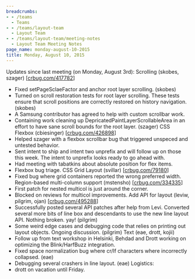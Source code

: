 ```yaml
---
breadcrumbs:
- - /teams
  - Teams
- - /teams/layout-team
  - Layout Team
- - /teams/layout-team/meeting-notes
  - Layout Team Meeting Notes
page_name: monday-august-10-2015
title: Monday, August 10, 2015
---
```


Updates since last meeting (on Monday, August 3rd):
Scrolling (skobes, szager) \[[crbug.com/417782](http://crbug.com/417782)\]
- Fixed setPageSclaeFactor and anchor root layer scrolling. (skobes)
- Turned on scroll restoration tests for root layer scrolling. These
tests ensure that scroll positions are correctly restored on history
navigation. (skobes)
- A Samsung contributor has agreed to help with custom scrollbar work.
- Containing work cleaning up DepricatedPaintLayerScrollableArea in an
effort to have sane scroll bounds for the root layer. (szager)
CSS Flexbox (cbiesinger) \[[crbug.com/426898](http://crbug.com/426898)\]
- Helped szager with a flexbox scrollbar bug that triggered unspeced and
untested behavior.
- Sent intent to ship and intent two unprefix and will follow up on
those this week. The intent to unprefix looks ready to go ahead with.
- Had meeting with tabatkins about absolute position for flex items.
- Flexbox bug triage.
CSS Grid Layout (svillar) \[[crbug.com/79180](http://crbug.com/79180)\]
- Fixed bug where grid containers reported the wrong preferred width.
Region-based multi-column support (mstensho)
\[[crbug.com/334335](http://crbug.com/334335)\]
- First patch for nested multicol is just around the corner.
- Blocked on reviews for multicol improvements.
Add API for layout (leviw, pilgrim, ojan)
\[[crbug.com/495288](http://crbug.com/495288)\]
- Successfully posted several API patches after help from Levi. Converted
several more bits of line box and descendants to use the new line
layout API. Nothing broken. yay! (pilgrim)
- Some weird edge cases and debugging code that relies on printing out
layout objects. Ongoing discussion. (pilgrim)
Text (eae, drott, kojii)
- Follow up from text workshop in Helsinki, Behdad and Drott working on
optimizing the Blink/HarfBuzz integration.
- Fixed space normalization bug where cr/lf characters where incorrectly
collapsed. (eae)
- Debugging several crashers in line layout. (eae)
Logistics:
- drott on vacation until Friday.